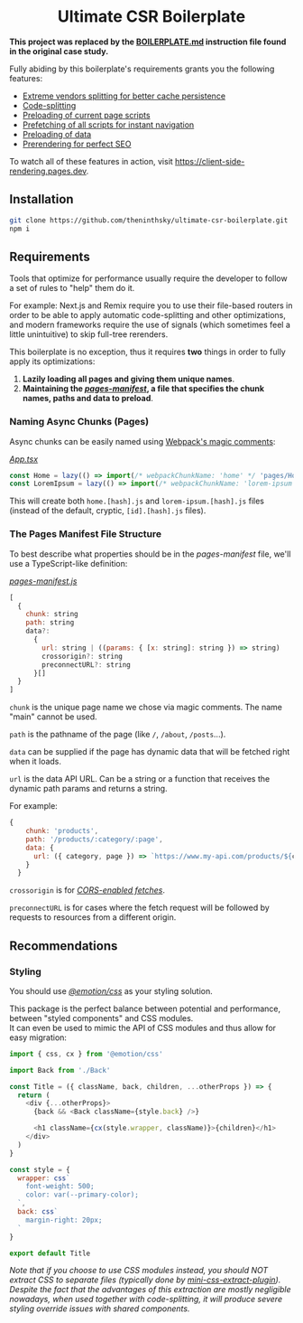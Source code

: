 <h1 align="center">Ultimate CSR Boilerplate</h1>

**This project was replaced by the [BOILERPLATE.md](https://github.com/theninthsky/client-side-rendering/blob/main/BOILERPLATE.md) instruction file found in the original case study.**

Fully abiding by this boilerplate's requirements grants you the following features:

- [Extreme vendors splitting for better cache persistence](https://github.com/theninthsky/client-side-rendering#caching)
- [Code-splitting](https://github.com/theninthsky/client-side-rendering#code-splitting)
- [Preloading of current page scripts](https://github.com/theninthsky/client-side-rendering#preloading-async-pages)
- [Prefetching of all scripts for instant navigation](https://github.com/theninthsky/client-side-rendering#prefetching-async-pages)
- [Preloading of data](https://github.com/theninthsky/client-side-rendering#preloading-data)
- [Prerendering for perfect SEO](https://github.com/theninthsky/client-side-rendering#prerendering)

To watch all of these features in action, visit https://client-side-rendering.pages.dev.

## Installation

```sh
git clone https://github.com/theninthsky/ultimate-csr-boilerplate.git
npm i
```

## Requirements

Tools that optimize for performance usually require the developer to follow a set of rules to "help" them do it.

For example: Next.js and Remix require you to use their file-based routers in order to be able to apply automatic code-splitting and other optimizations, and modern frameworks require the use of signals (which sometimes feel a little unintuitive) to skip full-tree rerenders.

This boilerplate is no exception, thus it requires **two** things in order to fully apply its optimizations:

1. **Lazily loading all pages and giving them unique names**.
2. **Maintaining the _[pages-manifest](src/pages-manifest.js)_, a file that specifies the chunk names, paths and data to preload**.

### Naming Async Chunks (Pages)

Async chunks can be easily named using [Webpack's magic comments](https://webpack.js.org/api/module-methods/#magic-comments):

_[App.tsx](src/App.tsx)_

```js
const Home = lazy(() => import(/* webpackChunkName: 'home' */ 'pages/Home'))
const LoremIpsum = lazy(() => import(/* webpackChunkName: 'lorem-ipsum' */ 'pages/LoremIpsum'))
```

This will create both `home.[hash].js` and `lorem-ipsum.[hash].js` files (instead of the default, cryptic, `[id].[hash].js` files).

### The Pages Manifest File Structure

To best describe what properties should be in the _pages-manifest_ file, we'll use a TypeScript-like definition:

_[pages-manifest.js](src/pages-manifest.js)_

```js
[
  {
    chunk: string
    path: string
    data?:
      {
        url: string | ((params: { [x: string]: string }) => string)
        crossorigin?: string
        preconnectURL?: string
      }[]
  }
]
```

`chunk` is the unique page name we chose via magic comments. The name "main" cannot be used.

`path` is the pathname of the page (like `/`, `/about`, `/posts`...).

`data` can be supplied if the page has dynamic data that will be fetched right when it loads.

`url` is the data API URL. Can be a string or a function that receives the dynamic path params and returns a string.

For example:

```js
{
    chunk: 'products',
    path: '/products/:category/:page',
    data: {
      url: ({ category, page }) => `https://www.my-api.com/products/${category}/${page}`
    }
  }
```

`crossorigin` is for _[CORS-enabled fetches](https://developer.mozilla.org/en-US/docs/Web/HTML/Attributes/rel/preload#cors-enabled_fetches)_.

`preconnectURL` is for cases where the fetch request will be followed by requests to resources from a different origin.

## Recommendations

### Styling

You should use _[@emotion/css](https://www.npmjs.com/package/@emotion/css)_ as your styling solution.

This package is the perfect balance between potential and performance, between "styled components" and CSS modules.
<br>
It can even be used to mimic the API of CSS modules and thus allow for easy migration:

```js
import { css, cx } from '@emotion/css'

import Back from './Back'

const Title = ({ className, back, children, ...otherProps }) => {
  return (
    <div {...otherProps}>
      {back && <Back className={style.back} />}

      <h1 className={cx(style.wrapper, className)}>{children}</h1>
    </div>
  )
}

const style = {
  wrapper: css`
    font-weight: 500;
    color: var(--primary-color);
  `,
  back: css`
    margin-right: 20px;
  `
}

export default Title
```

_Note that if you choose to use CSS modules instead, you should *NOT* extract CSS to separate files (typically done by [mini-css-extract-plugin](https://www.npmjs.com/package/mini-css-extract-plugin))._
<br>
_Despite the fact that the advantages of this extraction are mostly negligible nowadays, when used together with code-splitting, it will produce severe styling override issues with shared components._

